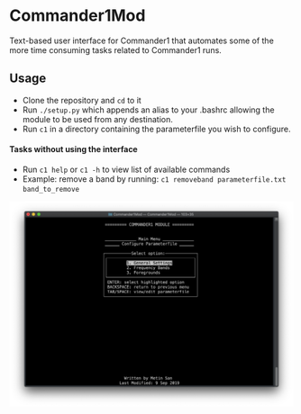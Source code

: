 # Commander1Mod
Text-based user interface for Commander1 that automates some of the more time consuming tasks related to Commander1 runs.

## Usage
* Clone the repository and `cd` to it
* Run `./setup.py` which appends an alias to your .bashrc allowing the module to be used from any destination.
* Run `c1` in a directory containing the parameterfile you wish to configure.

#### Tasks without using the interface
* Run `c1 help` or `c1 -h` to view list of available commands
* Example: remove a band by running: `c1 removeband parameterfile.txt band_to_remove`

![Commander1 Text-Based User Interface](https://github.com/MetinSa/Commander1Mod/blob/master/screenshots/screenshot.png "Commander1 Text-Based User Interface")
